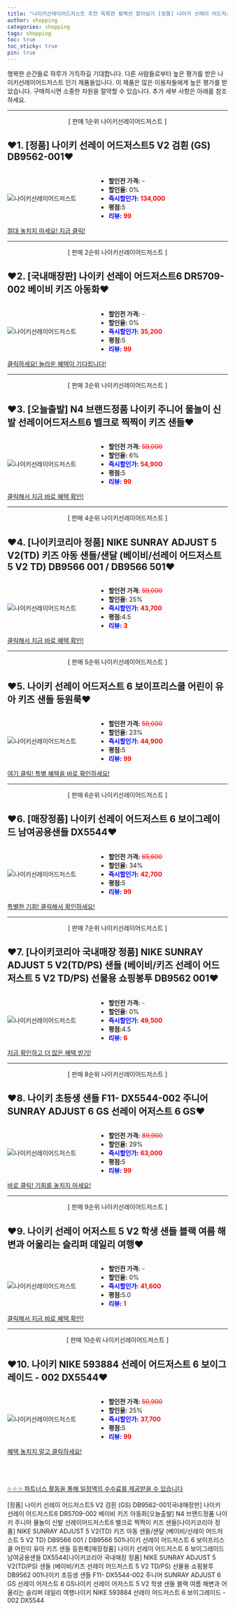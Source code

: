 ```yaml
---
title: "나이키선레이어드저스트 추천 독특한 컬렉션 알아보기 [정품] 나이키 선레이 어드저스트5 V2"
author: shopping
categories: shopping
tags: shopping
toc: true
toc_sticky: true
pin: true
---
```

행복한 순간들로 하루가 가득하길 기대합니다. 다른 사람들로부터 높은 평가를 받은 나이키선레이어드저스트 인기 제품들입니다. 이 제품은 많은 이용자들에게 높은 평가를 받았습니다. 구매하시면 소중한 자원을 절약할 수 있습니다. 추가 세부 사항은 아래를 참조하세요.

---
<p class="toplist" style="margin: 0 auto; display: block; width: fit-content;">[ 판매 1순위 나이키선레이어드저스트 ]</p>

<h2><strong>❤️1. [정품] 나이키 선레이 어드저스트5 V2 검흰 (GS) DB9562-001❤️</strong></h2>

<div style="display: flex; align-items: center;">
    <div style="flex: 0.4;">
        <img src="https://thumbnail6.coupangcdn.com/thumbnails/remote/230x230ex/image/vendor_inventory/059c/9b5fdde232c37e45b0597b1d499e31ce902cfa2067898dd8b8e6bc6f0699.jpg" alt="나이키선레이어드저스트" style="max-width: 100%;">
    </div>
    <div style="flex: 0.6; margin-left: 10px;">
        <ul>
            <li><strong>할인전 가격:</strong> <del style="color: red;">-</del></li>
            <li><strong>할인율:</strong> 0%</li>
            <li><span style='color:blue'><strong>즉시할인가:</strong></span> <span style='color:red'><strong>134,000</strong></span></li>
            <li><strong>평점:</strong>5</li>
            <li><span style='color:blue'><strong>리뷰:</strong></span> <span style='color:red'><strong>99</strong></span></li>
        </ul>
    </div>
</div>
<div class="center">
    <a href="https://selin100587001.github.io?lptag=AF9450613&subid=githubio&pageKey=7575549958&traceid=V0-153&itemId=19987536959&vendorItemId=87113706921" class="myButton">
        절대 놓치지 마세요! 지금 클릭!
    </a>
</div>


---
<p class="toplist" style="margin: 0 auto; display: block; width: fit-content;">[ 판매 2순위 나이키선레이어드저스트 ]</p>

<h2><strong>❤️2. [국내매장판] 나이키 선레이 어드저스트6 DR5709-002 베이비 키즈 아동화❤️</strong></h2>

<div style="display: flex; align-items: center;">
    <div style="flex: 0.4;">
        <img src="https://thumbnail10.coupangcdn.com/thumbnails/remote/230x230ex/image/vendor_inventory/6d75/0217606a6f88dcf5033c585dc9d0dd28884d90523bfe42b54befc5f4842b.png" alt="나이키선레이어드저스트" style="max-width: 100%;">
    </div>
    <div style="flex: 0.6; margin-left: 10px;">
        <ul>
            <li><strong>할인전 가격:</strong> <del style="color: red;">-</del></li>
            <li><strong>할인율:</strong> 0%</li>
            <li><span style='color:blue'><strong>즉시할인가:</strong></span> <span style='color:red'><strong>35,200</strong></span></li>
            <li><strong>평점:</strong>5</li>
            <li><span style='color:blue'><strong>리뷰:</strong></span> <span style='color:red'><strong>99</strong></span></li>
        </ul>
    </div>
</div>
<div class="center">
    <a href="https://selin100587001.github.io?lptag=AF9450613&subid=githubio&pageKey=8253763881&traceid=V0-153&itemId=23766101001&vendorItemId=90790449700" class="myButton">
        클릭하세요! 놀라운 혜택이 기다립니다!
    </a>
</div>


---
<p class="toplist" style="margin: 0 auto; display: block; width: fit-content;">[ 판매 3순위 나이키선레이어드저스트 ]</p>

<h2><strong>❤️3. [오늘출발] N4 브랜드정품 나이키 주니어 물놀이 신발 선레이어드저스트6 밸크로 찍찍이 키즈 샌들❤️</strong></h2>

<div style="display: flex; align-items: center;">
    <div style="flex: 0.4;">
        <img src="https://thumbnail7.coupangcdn.com/thumbnails/remote/230x230ex/image/vendor_inventory/0e52/f6af8aebd2a4d336b4f31d7192e3d0b0d7b7ad5db57889e86a91df179588.jpg" alt="나이키선레이어드저스트" style="max-width: 100%;">
    </div>
    <div style="flex: 0.6; margin-left: 10px;">
        <ul>
            <li><strong>할인전 가격:</strong> <del style="color: red;">59,000</del></li>
            <li><strong>할인율:</strong> 6%</li>
            <li><span style='color:blue'><strong>즉시할인가:</strong></span> <span style='color:red'><strong>54,900</strong></span></li>
            <li><strong>평점:</strong>5</li>
            <li><span style='color:blue'><strong>리뷰:</strong></span> <span style='color:red'><strong>99</strong></span></li>
        </ul>
    </div>
</div>
<div class="center">
    <a href="https://selin100587001.github.io?lptag=AF9450613&subid=githubio&pageKey=8232530215&traceid=V0-153&itemId=23695934891&vendorItemId=90721037967" class="myButton">
        클릭해서 지금 바로 혜택 확인!
    </a>
</div>


---
<p class="toplist" style="margin: 0 auto; display: block; width: fit-content;">[ 판매 4순위 나이키선레이어드저스트 ]</p>

<h2><strong>❤️4. [나이키코리아 정품] NIKE SUNRAY ADJUST 5 V2(TD) 키즈 아동 샌들/샌달 (베이비/선레이 어드저스트 5 V2 TD) DB9566 001 / DB9566 501❤️</strong></h2>

<div style="display: flex; align-items: center;">
    <div style="flex: 0.4;">
        <img src="https://thumbnail10.coupangcdn.com/thumbnails/remote/230x230ex/image/vendor_inventory/91ab/b96d73cd6cfbd1b50424343516173ba2e5179dbfbcd3ece798fe3be49aa4.jpg" alt="나이키선레이어드저스트" style="max-width: 100%;">
    </div>
    <div style="flex: 0.6; margin-left: 10px;">
        <ul>
            <li><strong>할인전 가격:</strong> <del style="color: red;">59,000</del></li>
            <li><strong>할인율:</strong> 25%</li>
            <li><span style='color:blue'><strong>즉시할인가:</strong></span> <span style='color:red'><strong>43,700</strong></span></li>
            <li><strong>평점:</strong>4.5</li>
            <li><span style='color:blue'><strong>리뷰:</strong></span> <span style='color:red'><strong>3</strong></span></li>
        </ul>
    </div>
</div>
<div class="center">
    <a href="https://selin100587001.github.io?lptag=AF9450613&subid=githubio&pageKey=1578936008&traceid=V0-153&itemId=23239098978&vendorItemId=90271542878" class="myButton">
        클릭해서 지금 바로 혜택 확인!
    </a>
</div>


---
<p class="toplist" style="margin: 0 auto; display: block; width: fit-content;">[ 판매 5순위 나이키선레이어드저스트 ]</p>

<h2><strong>❤️5. 나이키 선레이 어드저스트 6 보이프리스쿨 어린이 유아 키즈 샌들 등원룩❤️</strong></h2>

<div style="display: flex; align-items: center;">
    <div style="flex: 0.4;">
        <img src="https://thumbnail9.coupangcdn.com/thumbnails/remote/230x230ex/image/vendor_inventory/54e0/74e753e43ca63da7038cc7c8049424d8854209ed000df5ef6266f2d2211f.jpg" alt="나이키선레이어드저스트" style="max-width: 100%;">
    </div>
    <div style="flex: 0.6; margin-left: 10px;">
        <ul>
            <li><strong>할인전 가격:</strong> <del style="color: red;">59,000</del></li>
            <li><strong>할인율:</strong> 23%</li>
            <li><span style='color:blue'><strong>즉시할인가:</strong></span> <span style='color:red'><strong>44,900</strong></span></li>
            <li><strong>평점:</strong>5</li>
            <li><span style='color:blue'><strong>리뷰:</strong></span> <span style='color:red'><strong>99</strong></span></li>
        </ul>
    </div>
</div>
<div class="center">
    <a href="https://selin100587001.github.io?lptag=AF9450613&subid=githubio&pageKey=8252693944&traceid=V0-153&itemId=23761668047&vendorItemId=90786071277" class="myButton">
        여기 클릭! 특별 혜택을 바로 확인하세요!
    </a>
</div>


---
<p class="toplist" style="margin: 0 auto; display: block; width: fit-content;">[ 판매 6순위 나이키선레이어드저스트 ]</p>

<h2><strong>❤️6. [매장정품] 나이키 선레이 어드저스트 6 보이그레이드 남여공용샌들 DX5544❤️</strong></h2>

<div style="display: flex; align-items: center;">
    <div style="flex: 0.4;">
        <img src="https://thumbnail9.coupangcdn.com/thumbnails/remote/230x230ex/image/vendor_inventory/9179/cc46ccb672969fb2009835e60b5f63f33f3577b11acf06cde07e2a062918.jpg" alt="나이키선레이어드저스트" style="max-width: 100%;">
    </div>
    <div style="flex: 0.6; margin-left: 10px;">
        <ul>
            <li><strong>할인전 가격:</strong> <del style="color: red;">65,600</del></li>
            <li><strong>할인율:</strong> 34%</li>
            <li><span style='color:blue'><strong>즉시할인가:</strong></span> <span style='color:red'><strong>42,700</strong></span></li>
            <li><strong>평점:</strong>5</li>
            <li><span style='color:blue'><strong>리뷰:</strong></span> <span style='color:red'><strong>99</strong></span></li>
        </ul>
    </div>
</div>
<div class="center">
    <a href="https://selin100587001.github.io?lptag=AF9450613&subid=githubio&pageKey=8043329942&traceid=V0-153&itemId=22527118531&vendorItemId=90803759065" class="myButton">
        특별한 기회! 클릭해서 확인하세요!
    </a>
</div>


---
<p class="toplist" style="margin: 0 auto; display: block; width: fit-content;">[ 판매 7순위 나이키선레이어드저스트 ]</p>

<h2><strong>❤️7. [나이키코리아 국내매장 정품] NIKE SUNRAY ADJUST 5 V2(TD/PS) 샌들 (베이비/키즈 선레이 어드저스트 5 V2 TD/PS) 선물용 쇼핑봉투 DB9562 001❤️</strong></h2>

<div style="display: flex; align-items: center;">
    <div style="flex: 0.4;">
        <img src="https://thumbnail8.coupangcdn.com/thumbnails/remote/230x230ex/image/vendor_inventory/5f23/a432200fc9671f9b75fe39e447af15dc9ee4a9d7eefdec0c666ebfdde5a1.jpg" alt="나이키선레이어드저스트" style="max-width: 100%;">
    </div>
    <div style="flex: 0.6; margin-left: 10px;">
        <ul>
            <li><strong>할인전 가격:</strong> <del style="color: red;">-</del></li>
            <li><strong>할인율:</strong> 0%</li>
            <li><span style='color:blue'><strong>즉시할인가:</strong></span> <span style='color:red'><strong>49,500</strong></span></li>
            <li><strong>평점:</strong>4.5</li>
            <li><span style='color:blue'><strong>리뷰:</strong></span> <span style='color:red'><strong>6</strong></span></li>
        </ul>
    </div>
</div>
<div class="center">
    <a href="https://selin100587001.github.io?lptag=AF9450613&subid=githubio&pageKey=4703005682&traceid=V0-153&itemId=22582656075&vendorItemId=89867515576" class="myButton">
        지금 확인하고 더 많은 혜택 받기!
    </a>
</div>


---
<p class="toplist" style="margin: 0 auto; display: block; width: fit-content;">[ 판매 8순위 나이키선레이어드저스트 ]</p>

<h2><strong>❤️8. 나이키 초등생 샌들 F11- DX5544-002 주니어 SUNRAY ADJUST 6 GS 선레이 어저스트 6 GS❤️</strong></h2>

<div style="display: flex; align-items: center;">
    <div style="flex: 0.4;">
        <img src="https://thumbnail6.coupangcdn.com/thumbnails/remote/230x230ex/image/vendor_inventory/8e34/41b2ab30f4fde82d6f1e340f166ca78d7438d9670555ebf36df66307af28.png" alt="나이키선레이어드저스트" style="max-width: 100%;">
    </div>
    <div style="flex: 0.6; margin-left: 10px;">
        <ul>
            <li><strong>할인전 가격:</strong> <del style="color: red;">89,900</del></li>
            <li><strong>할인율:</strong> 29%</li>
            <li><span style='color:blue'><strong>즉시할인가:</strong></span> <span style='color:red'><strong>63,000</strong></span></li>
            <li><strong>평점:</strong>5</li>
            <li><span style='color:blue'><strong>리뷰:</strong></span> <span style='color:red'><strong>99</strong></span></li>
        </ul>
    </div>
</div>
<div class="center">
    <a href="https://selin100587001.github.io?lptag=AF9450613&subid=githubio&pageKey=8143288886&traceid=V0-153&itemId=23644263799&vendorItemId=90669657173" class="myButton">
        바로 클릭! 기회를 놓치지 마세요!
    </a>
</div>


---
<p class="toplist" style="margin: 0 auto; display: block; width: fit-content;">[ 판매 9순위 나이키선레이어드저스트 ]</p>

<h2><strong>❤️9. 나이키 선레이 어저스트 5 V2 학생 샌들 블랙 여름 해변과 어울리는 슬리퍼 데일리 여행❤️</strong></h2>

<div style="display: flex; align-items: center;">
    <div style="flex: 0.4;">
        <img src="https://thumbnail9.coupangcdn.com/thumbnails/remote/230x230ex/image/vendor_inventory/7200/8eb86ab4b728219c80a14249ed84cf4704c1e9851bb68ba36f9bf68b42ee.png" alt="나이키선레이어드저스트" style="max-width: 100%;">
    </div>
    <div style="flex: 0.6; margin-left: 10px;">
        <ul>
            <li><strong>할인전 가격:</strong> <del style="color: red;">-</del></li>
            <li><strong>할인율:</strong> 0%</li>
            <li><span style='color:blue'><strong>즉시할인가:</strong></span> <span style='color:red'><strong>41,600</strong></span></li>
            <li><strong>평점:</strong>5.0</li>
            <li><span style='color:blue'><strong>리뷰:</strong></span> <span style='color:red'><strong>1</strong></span></li>
        </ul>
    </div>
</div>
<div class="center">
    <a href="https://selin100587001.github.io?lptag=AF9450613&subid=githubio&pageKey=8068357079&traceid=V0-153&itemId=22699881952&vendorItemId=89735515754" class="myButton">
        클릭해서 지금 바로 혜택 확인!
    </a>
</div>


---
<p class="toplist" style="margin: 0 auto; display: block; width: fit-content;">[ 판매 10순위 나이키선레이어드저스트 ]</p>

<h2><strong>❤️10. 나이키 NIKE 593884 선레이 어드저스트 6 보이그레이드 - 002 DX5544❤️</strong></h2>

<div style="display: flex; align-items: center;">
    <div style="flex: 0.4;">
        <img src="https://thumbnail8.coupangcdn.com/thumbnails/remote/230x230ex/image/vendor_inventory/2d5b/c3efd4236f0bc0e503f9e7c029efb59a3f67142699eefc21f39d4cf8a497.jpg" alt="나이키선레이어드저스트" style="max-width: 100%;">
    </div>
    <div style="flex: 0.6; margin-left: 10px;">
        <ul>
            <li><strong>할인전 가격:</strong> <del style="color: red;">50,900</del></li>
            <li><strong>할인율:</strong> 25%</li>
            <li><span style='color:blue'><strong>즉시할인가:</strong></span> <span style='color:red'><strong>37,700</strong></span></li>
            <li><strong>평점:</strong>5</li>
            <li><span style='color:blue'><strong>리뷰:</strong></span> <span style='color:red'><strong>99</strong></span></li>
        </ul>
    </div>
</div>
<div class="center">
    <a href="https://selin100587001.github.io?lptag=AF9450613&subid=githubio&pageKey=8062131273&traceid=V0-153&itemId=22652817167&vendorItemId=90337285452" class="myButton">
        혜택 놓치지 말고 클릭하세요!
    </a>
</div>

<br><br><br>[💦 💦 💦 파트너스 활동을 통해 일정액의 수수료를 제공받을 수 있습니다](https://link.coupang.com/a/bcpT2c)<br><br>[정품] 나이키 선레이 어드저스트5 V2 검흰 (GS) DB9562-001[국내매장판] 나이키 선레이 어드저스트6 DR5709-002 베이비 키즈 아동화[오늘출발] N4 브랜드정품 나이키 주니어 물놀이 신발 선레이어드저스트6 밸크로 찍찍이 키즈 샌들[나이키코리아 정품] NIKE SUNRAY ADJUST 5 V2(TD) 키즈 아동 샌들/샌달 (베이비/선레이 어드저스트 5 V2 TD) DB9566 001 / DB9566 501나이키 선레이 어드저스트 6 보이프리스쿨 어린이 유아 키즈 샌들 등원룩[매장정품] 나이키 선레이 어드저스트 6 보이그레이드 남여공용샌들 DX5544[나이키코리아 국내매장 정품] NIKE SUNRAY ADJUST 5 V2(TD/PS) 샌들 (베이비/키즈 선레이 어드저스트 5 V2 TD/PS) 선물용 쇼핑봉투 DB9562 001나이키 초등생 샌들 F11- DX5544-002 주니어 SUNRAY ADJUST 6 GS 선레이 어저스트 6 GS나이키 선레이 어저스트 5 V2 학생 샌들 블랙 여름 해변과 어울리는 슬리퍼 데일리 여행나이키 NIKE 593884 선레이 어드저스트 6 보이그레이드 - 002 DX5544